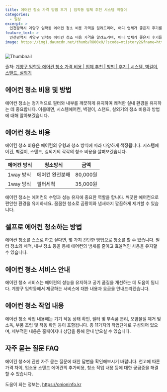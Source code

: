 ```yaml
---
title: 에어컨 청소 가격 방법 후기 | 임학동 업체 추천 시스템 벽걸이
categories:
  - 일상
excerpt: >
  인천광역시 계양구 임학동 에어컨 청소 비용 가격을 알려드리며, 어디 업체가 좋은지 후기를 통해 알아보겠습니다. 현재 글에서는 시스템, 벽걸이, 스탠드, 실외기 각각에 대해 청소 비용이 나와 있으니 참고하시면 되겠습니다. 에어컨 분해 청소 방법 보기 👈 클릭셀프 에어컨 청소 방법 보기👈 클릭계양구 임학동 에어컨 청소 비용시스템에어컨 방식클리닝방식금액1way 방식에어컨 완전분해80,000원1way 방식에어컨 필터세척35,000원2way 방식에어컨 완전분해90,000원2way 방식에어컨 필터세척35,000원4way 방식에어컨 완전분해120,000원4way 방식에어컨 필터세척35,000원원형방식에어컨 완전분해140,000원원형방식에어컨 필터세척35,000원에어컨 청소 견적 샘플 보기 👈 클릭에어컨 냄새의 원인에..
feature_text: >
  인천광역시 계양구 임학동 에어컨 청소 비용 가격을 알려드리며, 어디 업체가 좋은지 후기를 통해 알아보겠습니다. 현재 글에서는 시스템, 벽걸이, 스탠드, 실외기 각각에 대해 청소 비용이 나와 있으니 참고하시면 되겠습니다. 에어컨 분해 청소 방법 보기 👈 클릭셀프 에어컨 청소 방법 보기👈 클릭계양구 임학동 에어컨 청소 비용시스템에어컨 방식클리닝방식금액1way 방식에어컨 완전분해80,000원1way 방식에어컨 필터세척35,000원2way 방식에어컨 완전분해90,000원2way 방식에어컨 필터세척35,000원4way 방식에어컨 완전분해120,000원4way 방식에어컨 필터세척35,000원원형방식에어컨 완전분해140,000원원형방식에어컨 필터세척35,000원에어컨 청소 견적 샘플 보기 👈 클릭에어컨 냄새의 원인에..
image: https://img1.daumcdn.net/thumb/R800x0/?scode=mtistory2&fname=https%3A%2F%2Fblog.kakaocdn.net%2Fdn%2FSJ9C6%2FbtsHwtGrcs0%2FSn2dL7zLRKbfKlGIHZKnt0%2Fimg.webp
---
```


![Thumbnail](https://img1.daumcdn.net/thumb/R800x0/?scode=mtistory2&fname=https%3A%2F%2Fblog.kakaocdn.net%2Fdn%2FSJ9C6%2FbtsHwtGrcs0%2FSn2dL7zLRKbfKlGIHZKnt0%2Fimg.webp)

<p>출처: <a href="https://onioninfo.kr/entry/%EA%B3%84%EC%96%91%EA%B5%AC-%EC%9E%84%ED%95%99%EB%8F%99-%EC%97%90%EC%96%B4%EC%BB%A8-%EC%B2%AD%EC%86%8C-%EA%B0%80%EA%B2%A9-%EB%B9%84%EC%9A%A9-%EC%97%85%EC%B2%B4-%EC%B6%94%EC%B2%9C-%EB%B0%A9%EB%B2%95-%ED%9B%84%EA%B8%B0-%EC%8B%9C%EC%8A%A4%ED%85%9C-%EB%B2%BD%EA%B1%B8%EC%9D%B4-%EC%8A%A4%ED%83%A0%EB%93%9C-%EC%8B%A4%EC%99%B8%EA%B8%B0" rel="dofollow">계양구 임학동 에어컨 청소 가격 비용 | 업체 추천 | 방법 | 후기 | 시스템, 벽걸이, 스탠드, 실외기</a> </p>

## 에어컨 청소 비용 및 방법

에어컨 청소는 정기적으로 필터와 내부를 깨끗하게 유지하여 쾌적한 실내 환경을 유지하는 데 중요합니다. 이를테면, 시스템에어컨, 벽걸이,
스탠드, 실외기의 청소 비용과 방법에 대해 알아보겠습니다.

## 에어컨 청소 비용

에어컨 청소 비용은 에어컨의 유형과 청소 방식에 따라 다양하게 책정됩니다. 시스템에어컨, 벽걸이, 스탠드, 실외기의 각각의 청소 비용을
살펴보겠습니다.

**에어컨 방식** | **청소방식** | **금액**  
---|---|---  
1way 방식 | 에어컨 완전분해 | 80,000원  
1way 방식 | 필터세척 | 35,000원  
  
에어컨 청소는 에어컨의 수명과 성능 유지에 중요한 역할을 합니다. 깨끗한 에어컨으로 편안한 환경을 유지하세요. 꼼꼼한 청소로 곰팡이와
냄새까지 깔끔하게 제거할 수 있습니다.

## 셀프로 에어컨 청소하는 방법

에어컨 청소를 스스로 하고 싶다면, 몇 가지 간단한 방법으로 청소를 할 수 있습니다. 필터 청소와 세척, 내부 청소 등을 통해 에어컨의
냄새를 줄이고 효율적인 사용을 유지할 수 있습니다.

## 에어컨 청소 서비스 안내

에어컨 청소 서비스는 에어컨의 성능을 유지하고 공기 품질을 개선하는 데 도움이 됩니다. 계양구 임학동에서 제공하는 서비스에 대한 내용과
요금을 안내드리겠습니다.

## 에어컨 청소 작업 내용

에어컨 청소 작업 내용에는 기기 작동 상태 확인, 필터 및 부속품 분리, 오염물질 제거 및 소독, 부품 조립 및 작동 확인 등이 포함됩니다.
총 11가지의 작업단계로 구성되어 있으며, 세부적인 내용은 홈페이지나 상담을 통해 안내 받으실 수 있습니다.

## 자주 묻는 질문 FAQ

에어컨 청소에 관한 자주 묻는 질문에 대한 답변을 확인해보시기 바랍니다. 천고에 따른 가격 차이, 업소용 스탠드 에어컨의 추가비용, 청소
작업 내용 등에 대한 궁금증을 해결할 수 있습니다.

 

도움이 되는 정보는, <a href="https://onioninfo.kr" rel="dofollow">https://onioninfo.kr</a>


